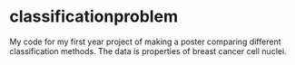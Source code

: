# classificationproblem
My code for my first year project of making a poster comparing different classification methods.
The data is properties of breast cancer cell nuclei.